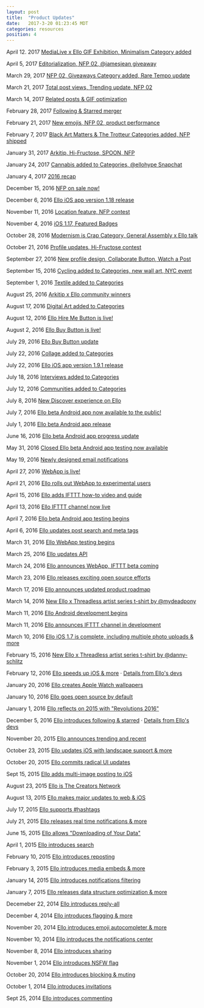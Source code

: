 ```yaml
---
layout: post
title:  "Product Updates"
date:   2017-3-20 01:23:45 MDT
categories: resources
position: 4
---
```

April 12. 2017
[MediaLive x Ello GIF Exhibition, Minimalism Category added](https://ello.co/lucian/post/vugokljah-gvsdmj24mpwg)

April 5, 2017
[Editorialization, NFP 02, @jamesjean giveaway](https://ello.co/lucian/post/-hsqawyczzvysry_nli3za)

March 29, 2017
[NFP 02, Giveaways Category added, Rare Tempo update](https://ello.co/lucian/post/3eekwvwz3unu8xfgyoihba)

March 21, 2017
[Total post views, Trending update, NFP 02](https://ello.co/lucian/post/ezcsltzacz5l-3wkypedxq)

March 14, 2017
[Related posts & GIF optimization](https://ello.co/lucian/post/20ur3-cn3axjzijdamr5sg)

February 28, 2017
[Following & Starred merger](https://ello.co/lucian/post/bpbt_olabdcbhnsprp0bzg)

February 21, 2017
[New emojis, NFP 02, product performance](https://ello.co/lucian/post/ry8kwzj3ql2s6q8rdlp6vq)

February 7, 2017
[Black Art Matters & The Trotteur Categories added, NFP shipped](https://ello.co/lucian/post/sxkwnoz64awjicapidw8pa)

January 31, 2017
[Arkitip, Hi-Fructose, SPOON, NFP](https://ello.co/lucian/post/snyt80t00ioy0_tiskx0hq)

January 24, 2017
[Cannabis added to Categories, @ellohype Snapchat](https://ello.co/lucian/post/nnjf9ajx-kdt-dxol7k71g)

January 4, 2017
[2016 recap](https://ello.co/lucian/post/3nmm9z0h_ps99slc0fr6cg)

December 15, 2016
[NFP on sale now!](https://ello.co/lucian/post/9upmkwzyks8xkbcmtizroq)

December 6, 2016
[Ello iOS app version 1.18 release](https://ello.co/lucian/post/2zgipaktvfdndvcah7nzbq)

November 11, 2016
[Location feature, NFP contest](https://ello.co/lucian/post/t5-tceykuzwlvsn1dw6feq)

November 4, 2016
[iOS 1.17, Featured Badges](https://ello.co/lucian/post/wun29p9lzwrtew5y1ck57q)

October 28, 2016
[Modernism is Crap Category, General Assembly x Ello talk](https://ello.co/lucian/post/cd5jbyesrikkdcoxn-v-8g)

October 21, 2016
[Profile updates, Hi-Fructose contest](https://ello.co/lucian/post/iajaakkdeb8yvnyp7prwng)

September 27, 2016
[New profile design, Collaborate Button, Watch a Post](https://ello.co/lucian/post/-cxwdxs2-wsmc2nrhil8ja)

September 15, 2016
[Cycling added to Categories, new wall art, NYC event](https://ello.co/lucian/post/woispiyg2bfu6v3ks_edog)

September 1, 2016
[Textile added to Categories](https://ello.co/lucian/post/07ycij3aq5v-3zqvzaqi3w)

August 25, 2016
[Arkitip x Ello community winners](https://ello.co/lucian/post/pkqj9qkmlrnrewji_zrzdq)

August 17, 2016
[Digital Art added to Categories](https://ello.co/lucian/post/pjvceob6kauvjchmxzie5g)

August 12, 2016
[Ello Hire Me Button is live!](https://ello.co/lucian/post/-kc0f4c-9v3neqknawht2g)

August 2, 2016
[Ello Buy Button is live!](https://ello.co/lucian/post/x7w-h1ynhs_owszd_fq4yg)

July 29, 2016
[Ello Buy Button update](https://ello.co/lucian/post/jikkdyzs8xktosrfyrf0zw)

July 22, 2016
[Collage added to Categories](https://ello.co/lucian/post/53jjclczoqaxw8ou1otfqw)

July 22, 2016
[Ello iOS app version 1.9.1 release](https://ello.co/lucian/post/pfflgaryuspzlvzbfrbpvw)

July 18, 2016
[Interviews added to Categories](https://ello.co/lucian/post/x0mwjhe_rhhm7bi0op8yhw)

July 12, 2016
[Communities added to Categories](https://ello.co/lucian/post/p5t5s1_ungufbrc2ejuplq)

July 8, 2016
[New Discover experience on Ello](https://ello.co/lucian/post/d4cvje3u33dxbiudd3ja3g) 

July 7, 2016
[Ello beta Android app now available to the public!](https://ello.co/lucian/post/wucpudolfsnjzst0sdyvbq)

July 1, 2016
[Ello beta Android app release](https://ello.co/lucian/post/2zibhb54rm0eruhorkqefg)

June 16, 2016
[Ello beta Android app progress update](https://ello.co/lucian/post/gv3t6ufjrbjxsamj9cezzg)

May 31, 2016
[Closed Ello beta Android app testing now available](https://ello.co/lucian/post/hstoxfx2ehpv9mp_sxqmtw)

May 19, 2016
[Newly designed email notifications](https://ello.co/lucian/post/rawcjskl0rugcz9gksltxa)

April 27, 2016
[WebApp is live!](https://ello.co/lucian/post/f-hnjn0vpifcmfee1krpia)

April 21, 2016
[Ello rolls out WebApp to experimental users](https://ello.co/lucian/post/xaymcelfxvx5albdq_odkg)

April 15, 2016
[Ello adds IFTTT how-to video and guide](https://ello.co/dcdoran/post/knrjeno4qeisr8rlw3nbhq)

April 13, 2016
[Ello IFTTT channel now live](https://ello.co/lucian/post/dst7majcwi2goiluzm8mcg)

April 7, 2016
[Ello beta Android app testing begins](https://ello.co/lucian/post/mc6smiqw4sxfqurtgd8l7q)

April 6, 2016
[Ello updates post search and meta tags](https://ello.co/dcdoran/post/fczedfszrybofwtdbwx2dg)

March 31, 2016
[Ello WebApp testing begins](https://ello.co/lucian/post/g-nolbyla-5mcvvunqlhuq)

March 25, 2016
[Ello updates API](https://ello.co/dcdoran/post/cbwm3evfc4kbezcb-hlwaw)

March 24, 2016
[Ello announces WebApp, IFTTT beta coming](https://ello.co/lucian/post/or42ouiblji95rbkz6a94a)

March 23, 2016
[Ello releases exciting open source efforts](https://ello.co/jayzes/post/mozrsgmco-9qyvw4zl74ca)

March 17, 2016
[Ello announces updated product roadmap](https://ello.co/lucian/post/Sk0lfjztw77ZALxpYcgLzQ)

March 14, 2016
[New Ello x Threadless artist series t-shirt by @mydeadpony](https://ello.co/lucian/post/uq3YwiE0tWXdwFzsTXoHtg)

March 11, 2016
[Ello Android development begins](https://ello.co/lucian/post/l6SA64W28le1i4j37l7CYg)

March 11, 2016
[Ello announces IFTTT channel in development](https://ello.co/lucian/post/W0yaLHNzh3609A9G92sW4g)

March 10, 2016
[Ello iOS 1.7 is complete, including multiple photo uploads & more](https://ello.co/dcdoran/post/i1w8ypvxQt_OJhH87urEjw)

February 15, 2016
[New Ello x Threadless artist series t-shirt by @danny-schlitz](https://ello.co/elloblog/post/vzV3GwIcBSvmIlyKKbG-2Q)

February 12, 2016
[Ello speeds up iOS & more](https://ello.co/ello/post/FWGbtfCBEvVGaq1FbrU3dQ) · [Details from Ello's devs](https://ello.co/cacheflowe/post/X-OmEUPPwCVtjzOjojHdrA)

January 20, 2016
[Ello creates Apple Watch wallpapers](https://ello.co/elloblog/post/gnLdUUHjK6VQhaGKPZpG9w)

January 10, 2016
[Ello goes open source by default](https://ello.co/jayzes/post/tqLL-Z8U8GfbDySRk6wbKg)

January 1, 2016
[Ello reflects on 2015 with "Revolutions 2016"](https://ello.co/budnitz/post/vpZztQRsg1ZH2-U2BuDUYg)

December 5, 2016
[Ello introduces following & starred](https://ello.co/ello/post/XZ6Qkg6N9z9rhqO5rt12Pw) · [Details from Ello's devs](https://ello.co/ello/post/kXAmcLqi3iHrVIzfYsWhAA)

November 20, 2015
[Ello announces trending and recent](https://ello.co/elloblog/post/3QCX-udTieFLo61_p1KcLw)

October 23, 2015
[Ello updates iOS with landscape support & more](https://ello.co/dcdoran/post/zhhPtieW_KaDMHhQufRskw)

October 20, 2015
[Ello commits radical UI updates](https://ello.co/dcdoran/post/-pRboJZTTQYoT1FvMK_7EQ)

Sept 15, 2015
[Ello adds multi-image posting to iOS](https://ello.co/elloblog/post/rZWH5dWvye-XyWfluAyVUQ)

August 23, 2015
[Ello is The Creators Network](https://ello.co/budnitz/post/iGohqvgmA0B_QW-hUnlZ3A)

August 13, 2015
[Ello makes major updates to web & iOS](https://ello.co/dcdoran/post/2BrpI81pcH_BOpgWyoIW5w)

July 17, 2015
[Ello supports #hashtags](https://ello.co/budnitz/post/96LExXWIj00q6hht8yPTWA)

July 21, 2015
[Ello releases real time notifications & more](https://ello.co/dcdoran/post/mAvdLOoQVmoYFOO-cbztIQ)

June 15, 2015
[Ello allows "Downloading of Your Data"](https://ello.co/dcdoran/post/4ErgpbHDriPoajk-wHbADw)

April 1, 2015
[Ello introduces search](https://ello.co/dcdoran/post/LuGIUIPZpMN2uYoarkYawA)

February 10, 2015
[Ello introduces reposting](https://ello.co/cacheflowe/post/_Bq1t3Px5vrdV1xuTJMU8g)

February 3, 2015
[Ello introduces media embeds & more](https://ello.co/cacheflowe/post/qA-w-TlxrqruKaIqxC2uiQ)

January 14, 2015
[Ello introduces notifications filtering](https://ello.co/cacheflowe/post/nspW5ppP2PEYRf0nLXP25Q)

January 7, 2015
[Ello releases data structure optimization & more](https://ello.co/cacheflowe/post/dj79MQQtQmTzn_e8pR3TXg)

Decemeber 22, 2014
[Ello introduces reply-all](https://ello.co/cacheflowe/post/ca0w3BLwlC3IkWBniTQC4Q)

December 4, 2014
[Ello introduces flagging & more](https://ello.co/cacheflowe/post/y5W2Oo85VC_MqBKqIFx9LA)

November 20, 2014
[Ello introduces emoji autocompleter & more](https://ello.co/cacheflowe/post/HJMCL-VwqQiD8-sv2rrg9A)

November 10, 2014
[Ello introduces the notifications center](https://ello.co/cacheflowe/post/GF5MiltnVLX1K3gcqD1vcw)

November 8, 2014
[Ello introduces sharing](https://ello.co/cacheflowe/post/UN7BvpAG2u--Au94MOfxOg)

November 1, 2014
[Ello introduces NSFW flag](https://ello.co/budnitz/post/eO8xJ--IS_DfSRIUF63rPw)

October 20, 2014
[Ello introduces blocking & muting](https://ello.co/cacheflowe/post/b_bZB9N8wjPu206-T7WUPg)

October 1, 2014
[Ello introduces invitations](https://ello.co/cacheflowe/post/AWfA4AwaHV2WKmbK_WR4Pw)

Sept 25, 2014
[Ello introduces commenting](https://ello.co/cacheflowe/post/f9IJdJ768rfnXx8Q0d4zTg)

